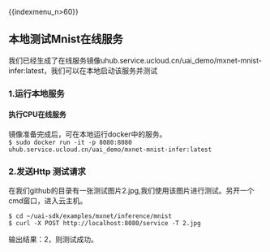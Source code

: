 {{indexmenu_n>60}}

## 本地测试Mnist在线服务

我们已经生成了在线服务镜像uhub.service.ucloud.cn/uai\_demo/mxnet-mnist-infer:latest，我们可以在本地启动该服务并测试

### 1.运行本地服务

#### 执行CPU在线服务

镜像准备完成后，可在本地运行docker中的服务。  
`$ sudo docker run -it -p 8080:8080
uhub.service.ucloud.cn/uai_demo/mxnet-mnist-infer:latest
`

### 2.发送Http 测试请求

在我们github的目录有一张测试图片2.jpg,我们使用该图片进行测试。另开一个cmd窗口，进入云主机。

    $ cd ~/uai-sdk/examples/mxnet/inference/mnist
    $ curl -X POST http://localhost:8080/service -T 2.jpg

输出结果：2，则测试成功。

